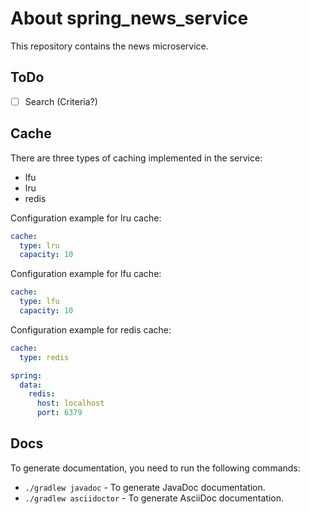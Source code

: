 ﻿# About spring_news_service
This repository contains the news microservice.

## ToDo
- [ ] Search (Criteria?)

## Cache
There are three types of caching implemented in the service:
- lfu
- lru
- redis

Configuration example for lru cache:
```yaml
cache:
  type: lru
  capacity: 10
```

Configuration example for lfu cache:
```yaml
cache:
  type: lfu
  capacity: 10
```

Configuration example for redis cache:
```yaml
cache:
  type: redis

spring:
  data:
    redis:
      host: localhost
      port: 6379
```

## Docs
To generate documentation, you need to run the following commands:
- `./gradlew javadoc` - To generate JavaDoc documentation.
- `./gradlew asciidoctor` - To generate AsciiDoc documentation.
